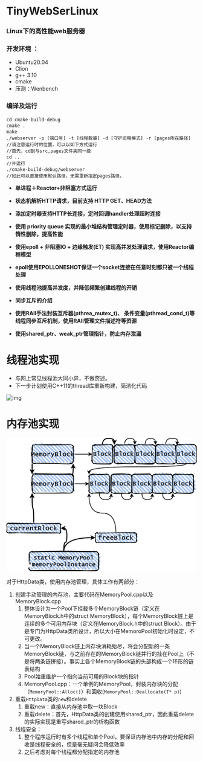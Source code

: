 # TinyWebSerLinux

### Linux下的高性能web服务器

### 开发环境 ：

* Ubuntu20.04
* Clion
* g++ 3.10
* cmake
* 压测：Wenbench

### 编译及运行

```shell
cd cmake-build-debug
cmake .
make
./webserver -p [端口号] -t [线程数量] -d [守护进程模式] -r [pages所在路径]
//请注意运行时的位置，可以以如下方式运行
//首先，cd到与src,pages文件夹同一级
cd .. 
//并运行
./cmake-build-debug/webserver
//如此可以直接使用默认路径，无需重新指定pages路径，
```

* **单进程＋Reactor+非阻塞方式运行**
  
* **状态机解析HTTP请求，目前支持 HTTP GET、HEAD方法**
* **添加定时器支持HTTP长连接，定时回调handler处理超时连接**
* **使用 priority queue 实现的最小堆结构管理定时器，使用标记删除，以支持惰性删除，提高性能**
* **使用epoll + 非阻塞IO + 边缘触发(ET) 实现高并发处理请求，使用Reactor编程模型**
* **epoll使用EPOLLONESHOT保证一个socket连接在任意时刻都只被一个线程处理**
* **使用线程池提高并发度，并降低频繁创建线程的开销**
* **同步互斥的介绍**
* **使用RAII手法封装互斥器(pthrea_mutex_t)、 条件变量(pthread_cond_t)等线程同步互斥机制，使用RAII管理文件描述符等资源**
* **使用shared_ptr、weak_ptr管理指针，防止内存泄漏**

# 线程池实现

* 与网上常见线程池大同小异，不做赘述。
* 下一步计划使用C++11的thread库重新构建，简洁化代码

![img](https://img2020.cnblogs.com/blog/2185444/202109/2185444-20210908215653442-1423225537.png)

# 内存池实现

![未命名绘图](README.assets/未命名绘图.png)

对于HttpData类，使用内存池管理，具体工作有两部分：

1. 创建手动管理的内存池，主要代码在MemoryPool.cpp以及MemoryBlock.cpp
   1. 整体设计为一个Pool下挂载多个MemoryBlock链（定义在MemoryBlock.h中的struct MemoryBlock），每个MemoryBlock链上是连续的多个可用内存块（定义在MemoryBlock.h中的struct Block）。由于是专门为HttpData类所设计，所以大小在MemoroPool初始化时设定，不可更改。
   2. 当一个MemoryBlock链上内存块消耗殆尽，将会分配新的一条MemoryBlock链，与之前存在的MemoryBlock链并行的挂在Pool上（不是将两条链拼接）。事实上各个MemoryBlock链的头部构成一个环形的链表结构
   3. Pool始重维护一个指向当前可用的Block块的指针
   4. MemoryPool.cpp：一个单例的MemoryPool，封装内存块的分配（`MemoryPool::Alloc()`）和回收(`MemoryPool::Deallocate(T* p)`)
2. 重载`HttpData`类的`new`和delete
   1. 重载new：直接从内存池中取一块Block
   2. 重载delete：首先，HttpData类的创建使用shared_ptr，因此重载delete的实际实现是重写shared_ptr的析构函数
3. 线程安全：
   1. 整个程序运行时有多个线程和单个Pool，要保证内存池中内存的分配和回收是线程安全的，但是毫无疑问会降低效率
   2. 之后考虑对每个线程都分配指定的内存池
